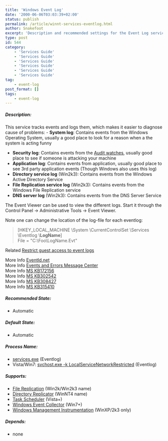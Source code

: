 ```yaml
---
title: 'Windows Event Log'
date: '2000-06-06T03:03:39+02:00'
status: publish
permalink: /article/winnt-services-eventlog.html
author: Snakefoot
excerpt: 'Description and recommended settings for the Event Log service.'
type: post
id: 544
category:
    - 'Services Guide'
    - 'Services Guide'
    - 'Services Guide'
    - 'Services Guide'
    - 'Services Guide'
    - 'Services Guide'
tag:
    - event-log
post_format: []
tags:
    - event-log
---
```

##### Description:

 This service tracks events and logs them, which makes it easier to diagnose cause of problems: - **System log**: Contains events from the Windows Operating System, usually a good place to look for a reason when a the system is acting funny
- **Security log**: Contains events from the [Audit watches](/article/winnt-security-audit.html), usually good place to see if someone is attacking your machine
- **Application log**: Contains events from application, usually good place to see 3rd party application events (Though Windows also uses this log)
- **Directory service log** (Win2k3): Contains events from the Windows Active Directory Service
- **File Replication service log** (Win2k3): Contains events from the Windows File Replication service
- **DNS server log** (Win2k3): Contains events from the DNS Server Service
 
 The Event Viewer can be used to view the different logs. Start it through the Control Panel -&gt; Administrative Tools -&gt; Event Viewer.  
  
 Note one can change the location of the log-file for each eventlog:
> \[HKEY\_LOCAL\_MACHINE \\System \\CurrentControlSet \\Services \\Eventlog \\**LogName**\]  
>  File = "C:\\Foo\\LogName.Evt"

 Related [Restrict guest access to event logs](/article/winnt-eventlog-guest.html)  
  
 More Info [EventId.net](http://www.eventid.net/ "Look up a specific event id and maybe find its cause")  
 More Info [Events and Errors Message Center](http://www.microsoft.com/technet/support/ee/ee_advanced.aspx)  
 More Info [MS KB172156](http://support.microsoft.com/kb/172156 "How to Delete Corrupt Event Viewer Log Files [Q172156]")  
 More Info [MS KB302542](http://support.microsoft.com/kb/302542 "How To Diagnose System Problems with Event Viewer in Microsoft Windows 2000 [Q302542]")  
 More Info [MS KB308427](http://support.microsoft.com/kb/308427 "HOW TO: View and Manage Event Logs in Event Viewer in Windows XP [Q308427]")  
 More Info [MS KB315410](http://support.microsoft.com/kb/315410 "HOW TO: Use the Event Logging Utility (Logevent.exe) to Create and Log Custom Events in Event Viewer in Windows 2000 [Q315410]")  
  
##### Recommended State:

- Automatic

##### Default State:

- Automatic

##### Process Name:

- [services.exe](/article/winnt-services-wrapper.html) (Eventlog)
- Vista/Win7: [svchost.exe -k LocalServiceNetworkRestricted](/article/winnt-services-wrapper.html) (Eventlog)

##### Supports:

- [File Replication](/article/winnt-services-ntfrs.html) (Win2k/Win2k3 name)
- [Directory Replicator](/article/winnt-services-ntfrs.html) (WinNT4 name)
- [Task Scheduler](/article/winnt-services-schedule.html) (Vista+)
- [Windows Event Collector](/article/winnt-services-wecsvc.html) (Win7+)
- [Windows Management Instrumentation](/article/winnt-services-winmgmt.html) (WinXP/2k3 only)

##### Depends:

- none